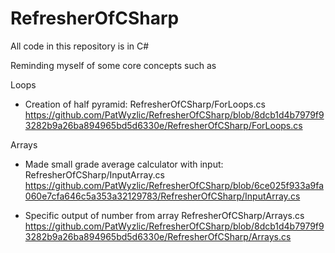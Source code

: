 # RefresherOfCSharp
All code in this repository is in C#

Reminding myself of some core concepts such as 

Loops
- Creation of half pyramid:
RefresherOfCSharp/ForLoops.cs https://github.com/PatWyzlic/RefresherOfCSharp/blob/8dcb1d4b7979f93282b9a26ba894965bd5d6330e/RefresherOfCSharp/ForLoops.cs

Arrays
- Made small grade average calculator with input: 
RefresherOfCSharp/InputArray.cs https://github.com/PatWyzlic/RefresherOfCSharp/blob/6ce025f933a9fa060e7cfa646c5a353a32129783/RefresherOfCSharp/InputArray.cs

- Specific output of number from array
RefresherOfCSharp/Arrays.cs
https://github.com/PatWyzlic/RefresherOfCSharp/blob/8dcb1d4b7979f93282b9a26ba894965bd5d6330e/RefresherOfCSharp/Arrays.cs
